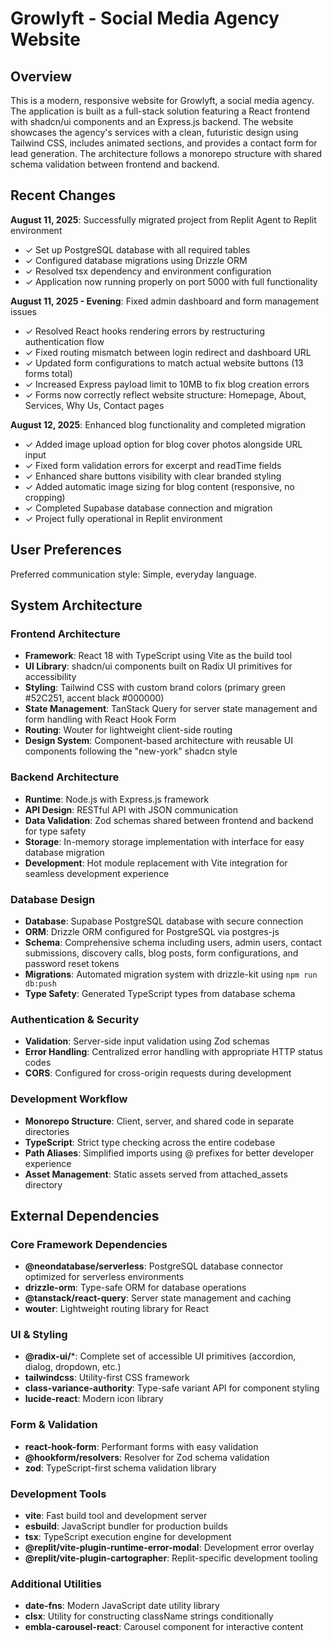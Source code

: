 # Growlyft - Social Media Agency Website

## Overview

This is a modern, responsive website for Growlyft, a social media agency. The application is built as a full-stack solution featuring a React frontend with shadcn/ui components and an Express.js backend. The website showcases the agency's services with a clean, futuristic design using Tailwind CSS, includes animated sections, and provides a contact form for lead generation. The architecture follows a monorepo structure with shared schema validation between frontend and backend.

## Recent Changes

**August 11, 2025**: Successfully migrated project from Replit Agent to Replit environment
- ✓ Set up PostgreSQL database with all required tables
- ✓ Configured database migrations using Drizzle ORM
- ✓ Resolved tsx dependency and environment configuration
- ✓ Application now running properly on port 5000 with full functionality

**August 11, 2025 - Evening**: Fixed admin dashboard and form management issues
- ✓ Resolved React hooks rendering errors by restructuring authentication flow
- ✓ Fixed routing mismatch between login redirect and dashboard URL
- ✓ Updated form configurations to match actual website buttons (13 forms total)
- ✓ Increased Express payload limit to 10MB to fix blog creation errors
- ✓ Forms now correctly reflect website structure: Homepage, About, Services, Why Us, Contact pages

**August 12, 2025**: Enhanced blog functionality and completed migration
- ✓ Added image upload option for blog cover photos alongside URL input
- ✓ Fixed form validation errors for excerpt and readTime fields
- ✓ Enhanced share buttons visibility with clear branded styling
- ✓ Added automatic image sizing for blog content (responsive, no cropping)
- ✓ Completed Supabase database connection and migration
- ✓ Project fully operational in Replit environment

## User Preferences

Preferred communication style: Simple, everyday language.

## System Architecture

### Frontend Architecture
- **Framework**: React 18 with TypeScript using Vite as the build tool
- **UI Library**: shadcn/ui components built on Radix UI primitives for accessibility
- **Styling**: Tailwind CSS with custom brand colors (primary green #52C251, accent black #000000)
- **State Management**: TanStack Query for server state management and form handling with React Hook Form
- **Routing**: Wouter for lightweight client-side routing
- **Design System**: Component-based architecture with reusable UI components following the "new-york" shadcn style

### Backend Architecture
- **Runtime**: Node.js with Express.js framework
- **API Design**: RESTful API with JSON communication
- **Data Validation**: Zod schemas shared between frontend and backend for type safety
- **Storage**: In-memory storage implementation with interface for easy database migration
- **Development**: Hot module replacement with Vite integration for seamless development experience

### Database Design
- **Database**: Supabase PostgreSQL database with secure connection
- **ORM**: Drizzle ORM configured for PostgreSQL via postgres-js
- **Schema**: Comprehensive schema including users, admin users, contact submissions, discovery calls, blog posts, form configurations, and password reset tokens
- **Migrations**: Automated migration system with drizzle-kit using `npm run db:push`
- **Type Safety**: Generated TypeScript types from database schema

### Authentication & Security
- **Validation**: Server-side input validation using Zod schemas
- **Error Handling**: Centralized error handling with appropriate HTTP status codes
- **CORS**: Configured for cross-origin requests during development

### Development Workflow
- **Monorepo Structure**: Client, server, and shared code in separate directories
- **TypeScript**: Strict type checking across the entire codebase
- **Path Aliases**: Simplified imports using @ prefixes for better developer experience
- **Asset Management**: Static assets served from attached_assets directory

## External Dependencies

### Core Framework Dependencies
- **@neondatabase/serverless**: PostgreSQL database connector optimized for serverless environments
- **drizzle-orm**: Type-safe ORM for database operations
- **@tanstack/react-query**: Server state management and caching
- **wouter**: Lightweight routing library for React

### UI & Styling
- **@radix-ui/***: Complete set of accessible UI primitives (accordion, dialog, dropdown, etc.)
- **tailwindcss**: Utility-first CSS framework
- **class-variance-authority**: Type-safe variant API for component styling
- **lucide-react**: Modern icon library

### Form & Validation
- **react-hook-form**: Performant forms with easy validation
- **@hookform/resolvers**: Resolver for Zod schema validation
- **zod**: TypeScript-first schema validation library

### Development Tools
- **vite**: Fast build tool and development server
- **esbuild**: JavaScript bundler for production builds
- **tsx**: TypeScript execution engine for development
- **@replit/vite-plugin-runtime-error-modal**: Development error overlay
- **@replit/vite-plugin-cartographer**: Replit-specific development tooling

### Additional Utilities
- **date-fns**: Modern JavaScript date utility library
- **clsx**: Utility for constructing className strings conditionally
- **embla-carousel-react**: Carousel component for interactive content